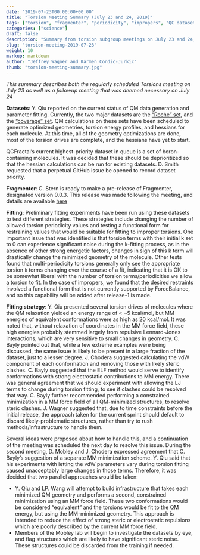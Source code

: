 ```yaml
---
date: "2019-07-23T00:00:00+00:00"
title: "Torsion Meeting Summary (July 23 and 24, 2019)"
tags: ["torsion", "fragmenter", "periodicity", "impropers", "QC datasets"]
categories: ["science"]
draft: false
description: "Summary from torsion subgroup meetings on July 23 and 24, 2019"
slug: "torsion-meeting-2019-07-23"
weight: 10
markup: markdown
author: "Jeffrey Wagner and Karmen Condic-Jurkic"
thumb: "torsion-meeting-summary.jpg"
---
```


_This summary describes both the regularly scheduled Torsions meeting on July 23 as well as a followup meeting that was deemed necessary on July 24_

**Datasets**: Y. Qiu reported on the current status of QM data generation and parameter fitting. Currently, the two major datasets are the [“Roche” set](https://github.com/openforcefield/open-forcefield-data/tree/master/Torsion-Drives/Roche-Reference-Compounds), and the [“coverage” set](https://github.com/openforcefield/qca-dataset-submission/tree/master/2019-06-25-smirnoff99Frost-coverage). QM calculations on these sets have been scheduled to generate optimized geometries, torsion energy profiles, and hessians for each molecule. At this time, all of the geometry optimizations are done, most of the torsion drives are complete, and the hessians have yet to start.

QCFractal’s current highest-priority dataset in queue is a set of boron-containing molecules. It was decided that these should be deprioritized so that the hessian calculations can be run for existing datasets. D. Smith requested that a perpetual GitHub issue be opened to record dataset priority.

**Fragmenter**: C. Stern is ready to make a pre-release of Fragmenter, designated version 0.0.3. This release was made following the meeting, and details are available [here](https://github.com/openforcefield/fragmenter/releases/tag/v0.0.3)

**Fitting**: Preliminary fitting experiments have been run using these datasets to test different strategies. These strategies include changing the number of allowed torsion periodicity values and testing a functional form for restraining values that would be suitable for fitting to improper torsions. One important issue that was identified is that torsion terms with their initial k set to 0 can experience significant noise during the k-fitting process, as in the absence of other strong energetic factors, changes in sign of this k term will drastically change the minimized geometry of the molecule. Other tests found that multi-periodicity torsions generally only see the appropriate torsion `k` terms changing over the course of a fit, indicating that it is OK to be somewhat liberal with the number of torsion terms/periodicities we allow a torsion to fit. In the case of impropers, we found that the desired restraints involved a functional form that is not currently supported by ForceBalance, and so this capability will be added after release-1 is made.

**Fitting strategy**: Y. Qiu presented several torsion drives of molecules where the QM relaxation yielded an energy range of < ~5 kcal/mol, but MM energies of equivalent conformations were as high as 20 kcal/mol. It was noted that, without relaxation of coordinates in the MM force field, these high energies probably stemmed largely from repulsive Lennard-Jones interactions, which are very sensitive to small changes in geometry. C. Bayly pointed out that, while a few extreme examples were being discussed, the same issue is likely to be present in a large fraction of the dataset, just to a lesser degree. J. Chodera suggested calculating the vdW component of each conformation and removing those with likely steric clashes. C. Bayly suggested that the ELF method would serve to identify conformations with strong electrostatic contributions to MM energy. There was general agreement that we should experiment with allowing the LJ terms to change during torsion fitting, to see if clashes could be resolved that way. C. Bayly further recommended performing a constrained minimization in a MM force field of all QM-minimized structures, to resolve steric clashes. J. Wagner suggested that, due to time constraints before the initial release, the approach taken for the current sprint should default to discard likely-problematic structures, rather than try to rush methods/infrastructure to handle them.

Several ideas were proposed about how to handle this, and a continuation of the meeting was scheduled the next day to resolve this issue. During the second meeting, D. Mobley and J. Chodera expressed agreement that C. Bayly’s suggestion of a separate MM minimization scheme. Y. Qiu said that his experiments with letting the vdW parameters vary during torsion fitting caused unacceptably large changes in those terms. Therefore, it was decided that two parallel approaches would be taken:

  * Y. Qiu and LP. Wang will attempt to build infrastructure that takes each minimized QM geometry and performs a second, constrained minimization using an MM force field. These two conformations would be considered “equivalent” and the torsions would be fit to the QM energy, but using the MM-minimized geometry. This approach is intended to reduce the effect of strong steric or electrostatic repulsions which are poorly described by the current MM force field.
  * Members of the Mobley lab will begin to investigate the datasets by eye, and flag structures which are likely to have significant steric noise. These structures could be discarded from the training if needed.
